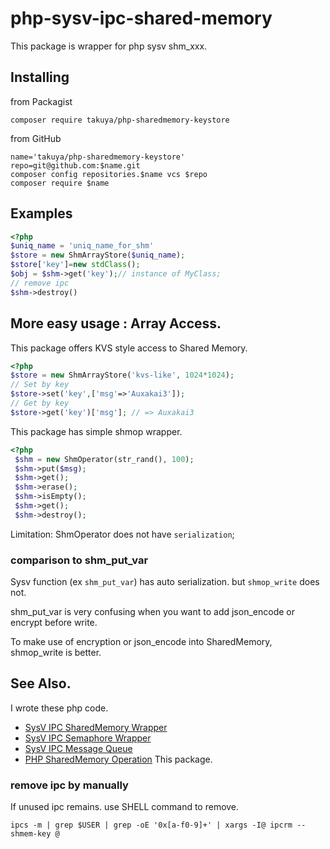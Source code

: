 # php-sysv-ipc-shared-memory 

This package is wrapper for php sysv shm_xxx.
## Installing 
from Packagist 
```shell
composer require takuya/php-sharedmemory-keystore
```
from GitHub
```shell
name='takuya/php-sharedmemory-keystore'
repo=git@github.com:$name.git
composer config repositories.$name vcs $repo
composer require $name
```
## Examples

```php
<?php
$uniq_name = 'uniq_name_for_shm'
$store = new ShmArrayStore($uniq_name);
$store['key']=new stdClass();
$obj = $shm->get('key');// instance of MyClass;
// remove ipc
$shm->destroy()
```

## More easy usage : Array Access.

This package offers KVS style access to Shared Memory.
```php
<?php
$store = new ShmArrayStore('kvs-like', 1024*1024);
// Set by key
$store->set('key',['msg'=>'Auxakai3']);
// Get by key
$store->get('key')['msg']; // => Auxakai3 
```

This package has simple shmop wrapper.
```php
<?php
 $shm = new ShmOperator(str_rand(), 100);
 $shm->put($msg);
 $shm->get();
 $shm->erase();
 $shm->isEmpty();
 $shm->get();
 $shm->destroy();
```

Limitation: ShmOperator does not have `serialization`;



### comparison to shm_put_var

Sysv function (ex `shm_put_var`) has auto serialization. but `shmop_write` does not.

shm_put_var is very confusing when you want to add json_encode or encrypt before write.

To make use of encryption or json_encode into SharedMemory, shmop_write is better.

## See Also.

I wrote these php code.

- [SysV IPC SharedMemory Wrapper](https://github.com/takuya/php-sysv-ipc-shm-cache)
- [SysV IPC Semaphore Wrapper ](https://github.com/takuya/php-sysv-ipc-semaphore)
- [SysV IPC Message Queue](https://github.com/takuya/php-sysv-ipc-message-queue)
- [PHP SharedMemory Operation](https://github.com/takuya/php-sharedmemory-keystore) This package.



### remove ipc by manually 

If unused ipc remains. use SHELL command to remove.

```shell
ipcs -m | grep $USER | grep -oE '0x[a-f0-9]+' | xargs -I@ ipcrm --shmem-key @
```





